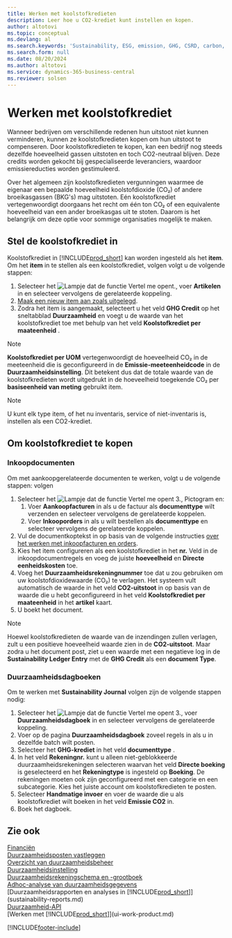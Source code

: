 ```yaml
---
title: Werken met koolstofkredieten
description: Leer hoe u CO2-krediet kunt instellen en kopen.
author: altotovi
ms.topic: conceptual
ms.devlang: al
ms.search.keywords: 'Sustainability, ESG, emission, GHG, CSRD, carbon, credit, CO2'
ms.search.form: null
ms.date: 08/20/2024
ms.author: altotovi
ms.service: dynamics-365-business-central
ms.reviewer: solsen
---
```


# Werken met koolstofkrediet  

Wanneer bedrijven om verschillende redenen hun uitstoot niet kunnen verminderen, kunnen ze koolstofkredieten kopen om hun uitstoot te compenseren. Door koolstofkredieten te kopen, kan een bedrijf nog steeds dezelfde hoeveelheid gassen uitstoten en toch CO2-neutraal blijven. Deze credits worden gekocht bij gespecialiseerde leveranciers, waardoor emissiereducties worden gestimuleerd.  

Over het algemeen zijn koolstofkredieten vergunningen waarmee de eigenaar een bepaalde hoeveelheid koolstofdioxide (CO₂) of andere broeikasgassen (BKG's) mag uitstoten. Eén koolstofkrediet vertegenwoordigt doorgaans het recht om één ton CO₂ of een equivalente hoeveelheid van een ander broeikasgas uit te stoten. Daarom is het belangrijk om deze optie voor sommige organisaties mogelijk te maken.  

## Stel de koolstofkrediet in  

Koolstofkrediet in [!INCLUDE[prod_short](includes/prod_short.md)] kan worden ingesteld als het **item**. Om het **item** in te stellen als een koolstofkrediet, volgen volgt u de volgende stappen:
  
1. Selecteer het ![Lampje dat de functie Vertel me opent.](media/ui-search/search_small.png "Vertel me wat u wilt doen"), voer **Artikelen** in en selecteer vervolgens de gerelateerde koppeling. 
2. [Maak een nieuw item aan zoals uitgelegd](inventory-how-register-new-items.md).   
3. Zodra het item is aangemaakt, selecteert u het veld  **GHG Credit** op het sneltabblad  **Duurzaamheid**  en voegt u de waarde van het koolstofkrediet toe met behulp van het veld  **Koolstofkrediet per maateenheid** .

> [!NOTE]
> **Koolstofkrediet per UOM** vertegenwoordigt de hoeveelheid CO₂ in de meeteenheid die is geconfigureerd in de **Emissie-meeteenheidcode** in de **Duurzaamheidsinstelling**. Dit betekent dus dat de totale waarde van de koolstofkredieten wordt uitgedrukt in de hoeveelheid toegekende CO₂ per **basiseenheid van meting** gebruikt item.  

> [!NOTE]
> U kunt elk type item, of het nu inventaris, service of niet-inventaris is, instellen als een CO2-krediet.  

## Om koolstofkrediet te kopen 

### Inkoopdocumenten 

Om met aankoopgerelateerde documenten te werken, volgt u de volgende stappen: volgen

1. Selecteer het ![Lampje dat de functie Vertel me opent 3.](media/ui-search/search_small.png "Vertel me wat u wilt doen"), Pictogram en:  
   1. Voer  **Aankoopfacturen** in als u de factuur als  **documenttype** wilt verzenden en selecteer vervolgens de gerelateerde koppelen.  
   2. Voer  **Inkooporders** in als u wilt bestellen als **documenttype** en selecteer vervolgens de gerelateerde koppelen.   
2. Vul de documentkoptekst in op basis van de volgende instructies [over het werken met inkoopfacturen en orders](purchasing-how-record-purchases.md). 
3. Kies het item configureren als een koolstofkrediet in het  **nr.** Veld in de inkoopdocumentregels en voeg de juiste **hoeveelheid** en **Directe eenheidskosten** toe. 
4. Voeg het **Duurzaamheidsrekeningnummer** toe dat u zou gebruiken om uw koolstofdioxidewaarde (CO₂) te verlagen. Het systeem vult automatisch de waarde in het veld  **CO2-uitstoot** in op basis van de waarde die u hebt geconfigureerd in het veld  **Koolstofkrediet per maateenheid** in het  **artikel** kaart.
5. U boekt het document.

> [!NOTE]
> Hoewel koolstofkredieten de waarde van de inzendingen zullen verlagen, zult u een positieve hoeveelheid waarde zien in de **CO2-uitstoot**. Maar zodra u het document post, ziet u een waarde met een negatieve log in de **Sustainability Ledger Entry** met de **GHG Credit** als een **document Type**.  

### Duurzaamheidsdagboeken 

Om te werken met **Sustainability Journal** volgen zijn de volgende stappen nodig:  

1. Selecteer het ![Lampje dat de functie Vertel me opent 3.](media/ui-search/search_small.png "Vertel me wat u wilt doen"), voer **Duurzaamheidsdagboek** in en selecteer vervolgens de gerelateerde koppeling. 
2. Voer op de pagina  **Duurzaamheidsdagboek** zoveel regels in als u in dezelfde batch wilt posten.  
3. Selecteer het **GHG-krediet** in het veld **documenttype** .    
4. In het veld **Rekeningnr.** kunt u alleen niet-geblokkeerde duurzaamheidsrekeningen selecteren waarvan het veld **Directe boeking** is geselecteerd en het **Rekeningtype** is ingesteld op **Boeking**. De rekeningen moeten ook zijn geconfigureerd met een categorie en een subcategorie. Kies het juiste account om koolstofkredieten te posten.
5. Selecteer  **Handmatige invoer** en voer de waarde die u als koolstofkrediet wilt boeken in het veld  **Emissie CO2** in.  
6. Boek het dagboek.   

## Zie ook

[Financiën](finance.md)    
[Duurzaamheidsposten vastleggen](finance-sustainability-journal.md)    
[Overzicht van duurzaamheidsbeheer](finance-manage-sustainability.md)    
[Duurzaamheidsinstelling](finance-sustainability-setup.md)   
[Duurzaamheidsrekeningschema en -grootboek](finance-sustainability-accounts-ledger.md)  
[Adhoc-analyse van duurzaamheidsgegevens](ad-hoc-analysis-sustainability.md)    
[Duurzaamheidsrapporten en analyses in [!INCLUDE[prod_short](includes/prod_short.md)]](sustainability-reports.md)   
[Duurzaamheid-API](/dynamics365/business-central/dev-itpro/api-sustainability/sustainability-api?toc=/dynamics365/business-central/toc.json)    
[Werken met [!INCLUDE[prod_short](includes/prod_short.md)]](ui-work-product.md)    

[!INCLUDE[footer-include](includes/footer-banner.md)]
